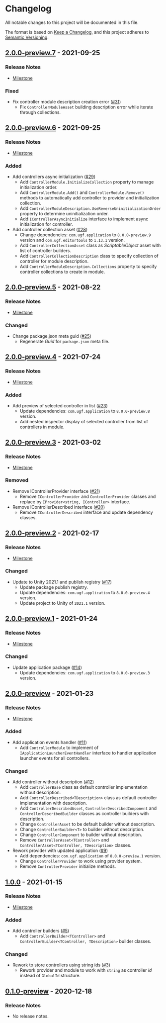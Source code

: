 # Changelog

All notable changes to this project will be documented in this file.

The format is based on [Keep a Changelog](https://keepachangelog.com/en/1.0.0/),
and this project adheres to [Semantic Versioning](https://semver.org/spec/v2.0.0.html).

## [2.0.0-preview.7](https://github.com/unity-game-framework/ugf-module-controllers/releases/tag/2.0.0-preview.7) - 2021-09-25  

### Release Notes

- [Milestone](https://github.com/unity-game-framework/ugf-module-controllers/milestone/9?closed=1)  
    

### Fixed

- Fix controller module description creation error ([#31](https://github.com/unity-game-framework/ugf-module-controllers/pull/31))  
    - Fix `ControllerModuleAsset` building description error while iterate through collections.

## [2.0.0-preview.6](https://github.com/unity-game-framework/ugf-module-controllers/releases/tag/2.0.0-preview.6) - 2021-09-25  

### Release Notes

- [Milestone](https://github.com/unity-game-framework/ugf-module-controllers/milestone/8?closed=1)  
    

### Added

- Add controllers async initialization ([#29](https://github.com/unity-game-framework/ugf-module-controllers/pull/29))  
    - Add `ControllerModule.InitializeCollection` property to manage initialization order.
    - Add `ControllerModule.Add()` and `ControllerModule.Remove()` methods to automatically add controller to provider and initialization collection.
    - Add `ControllerModuleDescription.UseReverseUninitializationOrder` property to determine uninitialization order.
    - Add `IControllerAsyncInitialize` interface to implement async initialization for controller.
- Add controller collection asset ([#28](https://github.com/unity-game-framework/ugf-module-controllers/pull/28))  
    - Change dependencies: `com.ugf.application` to `8.0.0-preview.9` version and `com.ugf.editortools` to `1.13.1` version.
    - Add `ControllerCollectionAsset` class as _ScriptableObject_ asset with list of controller builders.
    - Add `ControllerCollectionDescription` class to specify collection of controller for module description.
    - Add `ControllerModuleDescription.Collections` property to specify controller collections to create in module.

## [2.0.0-preview.5](https://github.com/unity-game-framework/ugf-module-controllers/releases/tag/2.0.0-preview.5) - 2021-08-22  

### Release Notes

- [Milestone](https://github.com/unity-game-framework/ugf-module-controllers/milestone/7?closed=1)  
    

### Changed

- Change package.json meta guid ([#25](https://github.com/unity-game-framework/ugf-module-controllers/pull/25))  
    - Regenerate _Guid_ for `package.json` meta file.

## [2.0.0-preview.4](https://github.com/unity-game-framework/ugf-module-controllers/releases/tag/2.0.0-preview.4) - 2021-07-24  

### Release Notes

- [Milestone](https://github.com/unity-game-framework/ugf-module-controllers/milestone/6?closed=1)  
    

### Added

- Add preview of selected controller in list ([#23](https://github.com/unity-game-framework/ugf-module-controllers/pull/23))  
    - Update dependencies: `com.ugf.application` to `8.0.0-preview.8` version.
    - Add nested inspector display of selected controller from list of controllers in module.

## [2.0.0-preview.3](https://github.com/unity-game-framework/ugf-module-controllers/releases/tag/2.0.0-preview.3) - 2021-03-02  

### Release Notes

- [Milestone](https://github.com/unity-game-framework/ugf-module-controllers/milestone/5?closed=1)  
    

### Removed

- Remove IControllerProvider interface ([#21](https://github.com/unity-game-framework/ugf-module-controllers/pull/21))  
    - Remove `IControllerProvider` and `ControllerProvider` classes and replace by `IProvider<string, IController>` interface.
- Remove IControllerDescribed interface ([#20](https://github.com/unity-game-framework/ugf-module-controllers/pull/20))  
    - Remove `IControllerDescribed` interface and update dependency classes.

## [2.0.0-preview.2](https://github.com/unity-game-framework/ugf-module-controllers/releases/tag/2.0.0-preview.2) - 2021-02-17  

### Release Notes

- [Milestone](https://github.com/unity-game-framework/ugf-module-controllers/milestone/4?closed=1)  
    

### Changed

- Update to Unity 2021.1 and publish registry ([#17](https://github.com/unity-game-framework/ugf-module-controllers/pull/17))  
    - Update package publish registry.
    - Update dependencies: `com.ugf.application` to `8.0.0-preview.4` version.
    - Update project to Unity of `2021.1` version.

## [2.0.0-preview.1](https://github.com/unity-game-framework/ugf-module-controllers/releases/tag/2.0.0-preview.1) - 2021-01-24  

### Release Notes

- [Milestone](https://github.com/unity-game-framework/ugf-module-controllers/milestone/3?closed=1)  
    

### Changed

- Update application package ([#14](https://github.com/unity-game-framework/ugf-module-controllers/pull/14))  
    - Update dependencies: `com.ugf.application` to `8.0.0-preview.3` version.

## [2.0.0-preview](https://github.com/unity-game-framework/ugf-module-controllers/releases/tag/2.0.0-preview) - 2021-01-23  

### Release Notes

- [Milestone](https://github.com/unity-game-framework/ugf-module-controllers/milestone/2?closed=1)  
    

### Added

- Add application events handler ([#11](https://github.com/unity-game-framework/ugf-module-controllers/pull/11))  
    - Add `ControllerModule` to implement of `IApplicationLauncherEventHandler` interface to handler application launcher events for all controllers.

### Changed

- Add controller without description ([#12](https://github.com/unity-game-framework/ugf-module-controllers/pull/12))  
    - Add `ControllerBase` class as default controller implementation without description.
    - Add `ControllerDescribed<TDescription>` class as default controller implementation with description.
    - Add `ControllerDescribedAsset`, `ControllerDescribedComponent` and `ControllerDescribedBuilder` classes as controller builders with description.
    - Change `ControllerAsset` to be default builder without description.
    - Change `ControllerBuilder<T>` to builder without description.
    - Change `ControllerComponent` to builder without description.
    - Remove `ControllerAsset<TController>` and `ControllerAsset<TController, TDescription>` classes.
- Rework provider with updated application ([#9](https://github.com/unity-game-framework/ugf-module-controllers/pull/9))  
    - Add dependencies: `com.ugf.application` of `8.0.0-preview.1` version.
    - Change `ControllerProvider` to work using provider system.
    - Remove `ControllerProvider` initialize methods.

## [1.0.0](https://github.com/unity-game-framework/ugf-module-controllers/releases/tag/1.0.0) - 2021-01-15  

### Release Notes

- [Milestone](https://github.com/unity-game-framework/ugf-module-controllers/milestone/1?closed=1)  
    

### Added

- Add controller builders ([#5](https://github.com/unity-game-framework/ugf-module-controllers/pull/5))  
    - Add `ControllerBuilder<TController>` and `ControllerBuilder<TController, TDescription>` builder classes.

### Changed

- Rework to store controllers using string ids ([#3](https://github.com/unity-game-framework/ugf-module-controllers/pull/3))  
    - Rework provider and module to work with `string` as controller _id_ instead of `GlobalId` structure.

## [0.1.0-preview](https://github.com/unity-game-framework/ugf-module-controllers/releases/tag/0.1.0-preview) - 2020-12-18  

### Release Notes

- No release notes.


